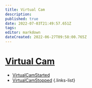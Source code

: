 ```yaml
---
title: Virtual Cam
description: 
published: true
date: 2022-07-03T21:49:57.651Z
tags: 
editor: markdown
dateCreated: 2022-06-27T09:58:00.765Z
---
```


# [Virtual Cam](/en/Integrations/OBS/OBS-Events)
* [VirtualCamStarted](/en/Integrations/OBS/OBS-Events/Virtual-Cam/VirtualCamStarted)
* [VirtualCamStopped](/en/Integrations/OBS/OBS-Events/Virtual-Cam/VirtualCamStopped)
{.links-list}
